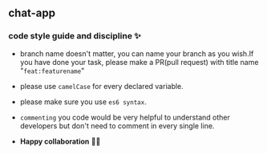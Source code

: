 ## chat-app

### code style guide and discipline ✨

- branch name doesn't matter, you can name your branch as you wish.If you have done your task, please make a PR(pull request) with title name "`feat:featurename`"

- please use `camelCase` for every declared variable.

- please make sure you use `es6 syntax`.

- `commenting` you code would be very helpful to understand other developers but don't need to comment in every single line.

- **Happy collaboration** 🐱‍💻
